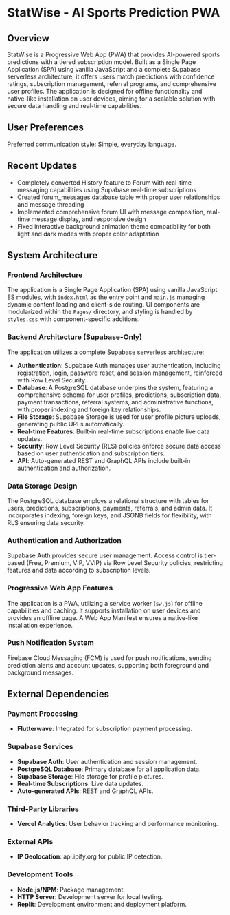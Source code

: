 # StatWise - AI Sports Prediction PWA

## Overview
StatWise is a Progressive Web App (PWA) that provides AI-powered sports predictions with a tiered subscription model. Built as a Single Page Application (SPA) using vanilla JavaScript and a complete Supabase serverless architecture, it offers users match predictions with confidence ratings, subscription management, referral programs, and comprehensive user profiles. The application is designed for offline functionality and native-like installation on user devices, aiming for a scalable solution with secure data handling and real-time capabilities.

## User Preferences
Preferred communication style: Simple, everyday language.

## Recent Updates
- Completely converted History feature to Forum with real-time messaging capabilities using Supabase real-time subscriptions
- Created forum_messages database table with proper user relationships and message threading
- Implemented comprehensive forum UI with message composition, real-time message display, and responsive design
- Fixed interactive background animation theme compatibility for both light and dark modes with proper color adaptation

## System Architecture

### Frontend Architecture
The application is a Single Page Application (SPA) using vanilla JavaScript ES modules, with `index.html` as the entry point and `main.js` managing dynamic content loading and client-side routing. UI components are modularized within the `Pages/` directory, and styling is handled by `styles.css` with component-specific additions.

### Backend Architecture (Supabase-Only)
The application utilizes a complete Supabase serverless architecture:
-   **Authentication**: Supabase Auth manages user authentication, including registration, login, password reset, and session management, reinforced with Row Level Security.
-   **Database**: A PostgreSQL database underpins the system, featuring a comprehensive schema for user profiles, predictions, subscription data, payment transactions, referral systems, and administrative functions, with proper indexing and foreign key relationships.
-   **File Storage**: Supabase Storage is used for user profile picture uploads, generating public URLs automatically.
-   **Real-time Features**: Built-in real-time subscriptions enable live data updates.
-   **Security**: Row Level Security (RLS) policies enforce secure data access based on user authentication and subscription tiers.
-   **API**: Auto-generated REST and GraphQL APIs include built-in authentication and authorization.

### Data Storage Design
The PostgreSQL database employs a relational structure with tables for users, predictions, subscriptions, payments, referrals, and admin data. It incorporates indexing, foreign keys, and JSONB fields for flexibility, with RLS ensuring data security.

### Authentication and Authorization
Supabase Auth provides secure user management. Access control is tier-based (Free, Premium, VIP, VVIP) via Row Level Security policies, restricting features and data according to subscription levels.

### Progressive Web App Features
The application is a PWA, utilizing a service worker (`sw.js`) for offline capabilities and caching. It supports installation on user devices and provides an offline page. A Web App Manifest ensures a native-like installation experience.

### Push Notification System
Firebase Cloud Messaging (FCM) is used for push notifications, sending prediction alerts and account updates, supporting both foreground and background messages.

## External Dependencies

### Payment Processing
-   **Flutterwave**: Integrated for subscription payment processing.

### Supabase Services
-   **Supabase Auth**: User authentication and session management.
-   **PostgreSQL Database**: Primary database for all application data.
-   **Supabase Storage**: File storage for profile pictures.
-   **Real-time Subscriptions**: Live data updates.
-   **Auto-generated APIs**: REST and GraphQL APIs.

### Third-Party Libraries
-   **Vercel Analytics**: User behavior tracking and performance monitoring.

### External APIs
-   **IP Geolocation**: api.ipify.org for public IP detection.

### Development Tools
-   **Node.js/NPM**: Package management.
-   **HTTP Server**: Development server for local testing.
-   **Replit**: Development environment and deployment platform.